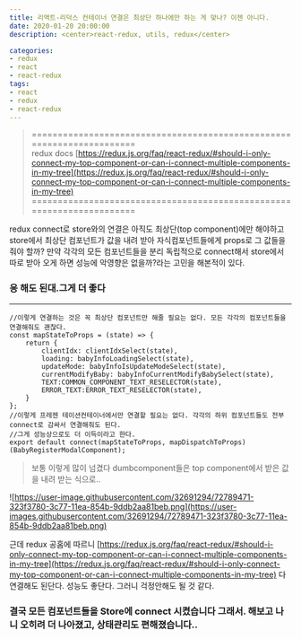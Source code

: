 ```yaml
---
title: 리액트-리덕스 컨테이너 연결은 최상단 하나에만 하는 게 맞나? 이젠 아니다. 
date: 2020-01-20 20:00:00
description: <center>react-redux, utils, redux</center>

categories:
- redux
- react
- react-redux
tags:
- react
- redux
- react-redux
---
```


>  ======================================================================<br>
redux docs [https://redux.js.org/faq/react-redux/#should-i-only-connect-my-top-component-or-can-i-connect-multiple-components-in-my-tree](https://redux.js.org/faq/react-redux/#should-i-only-connect-my-top-component-or-can-i-connect-multiple-components-in-my-tree)
   ======================================================================

redux connect로 store와의 연결은 아직도 최상단(top component)에만 해야하고
 store에서 최상단 컴포넌트가 값을 내려 받아 자식컴포넌트들에게 props로 그 값들을 줘야 할까?
만약 각각의 모든 컴포넌트들을 분리 독립적으로 connect해서 store에서 따로 받아 오게 하면 성능에 악영향은 없을까?라는
고민을 해본적이 있다.

### 응 해도 된대.그게 더 좋다
___
```.javascript
//이렇게 연결하는 것은 꼭 최상단 컴포넌트만 해줄 필요는 없다. 모든 각각의 컴포넌트들을 연결해줘도 괜찮다.
const mapStateToProps = (state) => {
    return {
        clientIdx: clientIdxSelect(state),
        loading: babyInfoLoadingSelect(state),
        updateMode: babyInfoIsUpdateModeSelect(state),
        currentModifyBaby: babyInfoCurrentModifyBabySelect(state),
        TEXT:COMMON_COMPONENT_TEXT_RESELECTOR(state),
        ERROR_TEXT:ERROR_TEXT_RESELECTOR(state),
    }
};
//이렇게 프레젠 테이션컨테이너에서만 연결할 필요는 없다. 각각의 하위 컴포넌트들도 전부 connect로 감싸서 연결해줘도 된다. 
//그게 성능상으로도 더 이득이라고 한다.
export default connect(mapStateToProps, mapDispatchToProps)(BabyRegisterModalComponent);
```
> 보통 이렇게 많이 넘겼다 dumbcomponent들은 top component에서 받은 값을 내려 받는 식으로..

![https://user-image.githubusercontent.com/32691294/72789471-323f3780-3c77-11ea-854b-9ddb2aa81beb.png](https://user-images.githubusercontent.com/32691294/72789471-323f3780-3c77-11ea-854b-9ddb2aa81beb.png)

근데 redux 공홈에 따르니 [https://redux.js.org/faq/react-redux/#should-i-only-connect-my-top-component-or-can-i-connect-multiple-components-in-my-tree](https://redux.js.org/faq/react-redux/#should-i-only-connect-my-top-component-or-can-i-connect-multiple-components-in-my-tree)
다 연결해도 된단다. 성능도 좋단다.
그러니 걱정안해도 될 것 같다.

### 결국 모든 컴포넌트들을 Store에 connect 시켰습니다 그래서. 해보고 나니 오히려 더 나아졌고, 상태관리도 편해졌습니다..



